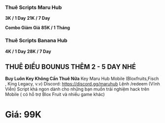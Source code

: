 ### **Thuê Scripts Maru Hub**

**3K / 1 Day**
**21K / 7 Day**

**Combo Giảm Giá**
**85K / 1 Tháng**

### **Thuê Scripts Banana Hub**

**4K / 1 Day**
**28K / 7 Day**

## THUÊ ĐIỀU BOUNUS THÊM 2 - 5 DAY NHÉ

**Buy Luôn Key Không Cần Thuê Nữa**
Key Maru Hub Mobile (Bloxfruits,Fisch , King Legacy, v.v)
Discord: https://discord.gg/maruhub Lệnh /redeem (Vĩnh Viễn) Script khá ngon dành cho những bạn muốn trải nghiệm hack trên Mobile ( có hỗ trợ Blox Fruit và nhiều game khác)
# Giá: 99K
